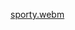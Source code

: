 [sporty.webm](https://github.com/Gustavo-Soto-Reyes/Sporty/assets/83844074/58a6212c-32c7-4ef5-aa26-abe1415cccef)
